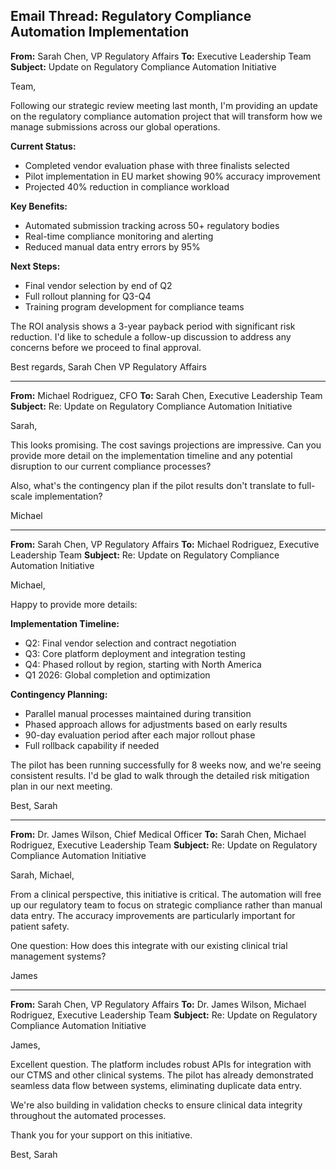 ## Email Thread: Regulatory Compliance Automation Implementation

**From:** Sarah Chen, VP Regulatory Affairs
**To:** Executive Leadership Team
**Subject:** Update on Regulatory Compliance Automation Initiative

Team,

Following our strategic review meeting last month, I'm providing an update on the regulatory compliance automation project that will transform how we manage submissions across our global operations.

**Current Status:**
- Completed vendor evaluation phase with three finalists selected
- Pilot implementation in EU market showing 90% accuracy improvement
- Projected 40% reduction in compliance workload

**Key Benefits:**
- Automated submission tracking across 50+ regulatory bodies
- Real-time compliance monitoring and alerting
- Reduced manual data entry errors by 95%

**Next Steps:**
- Final vendor selection by end of Q2
- Full rollout planning for Q3-Q4
- Training program development for compliance teams

The ROI analysis shows a 3-year payback period with significant risk reduction. I'd like to schedule a follow-up discussion to address any concerns before we proceed to final approval.

Best regards,
Sarah Chen
VP Regulatory Affairs

---

**From:** Michael Rodriguez, CFO
**To:** Sarah Chen, Executive Leadership Team
**Subject:** Re: Update on Regulatory Compliance Automation Initiative

Sarah,

This looks promising. The cost savings projections are impressive. Can you provide more detail on the implementation timeline and any potential disruption to our current compliance processes?

Also, what's the contingency plan if the pilot results don't translate to full-scale implementation?

Michael

---

**From:** Sarah Chen, VP Regulatory Affairs
**To:** Michael Rodriguez, Executive Leadership Team
**Subject:** Re: Update on Regulatory Compliance Automation Initiative

Michael,

Happy to provide more details:

**Implementation Timeline:**
- Q2: Final vendor selection and contract negotiation
- Q3: Core platform deployment and integration testing
- Q4: Phased rollout by region, starting with North America
- Q1 2026: Global completion and optimization

**Contingency Planning:**
- Parallel manual processes maintained during transition
- Phased approach allows for adjustments based on early results
- 90-day evaluation period after each major rollout phase
- Full rollback capability if needed

The pilot has been running successfully for 8 weeks now, and we're seeing consistent results. I'd be glad to walk through the detailed risk mitigation plan in our next meeting.

Best,
Sarah

---

**From:** Dr. James Wilson, Chief Medical Officer
**To:** Sarah Chen, Michael Rodriguez, Executive Leadership Team
**Subject:** Re: Update on Regulatory Compliance Automation Initiative

Sarah, Michael,

From a clinical perspective, this initiative is critical. The automation will free up our regulatory team to focus on strategic compliance rather than manual data entry. The accuracy improvements are particularly important for patient safety.

One question: How does this integrate with our existing clinical trial management systems?

James

---

**From:** Sarah Chen, VP Regulatory Affairs
**To:** Dr. James Wilson, Michael Rodriguez, Executive Leadership Team
**Subject:** Re: Update on Regulatory Compliance Automation Initiative

James,

Excellent question. The platform includes robust APIs for integration with our CTMS and other clinical systems. The pilot has already demonstrated seamless data flow between systems, eliminating duplicate data entry.

We're also building in validation checks to ensure clinical data integrity throughout the automated processes.

Thank you for your support on this initiative.

Best,
Sarah
